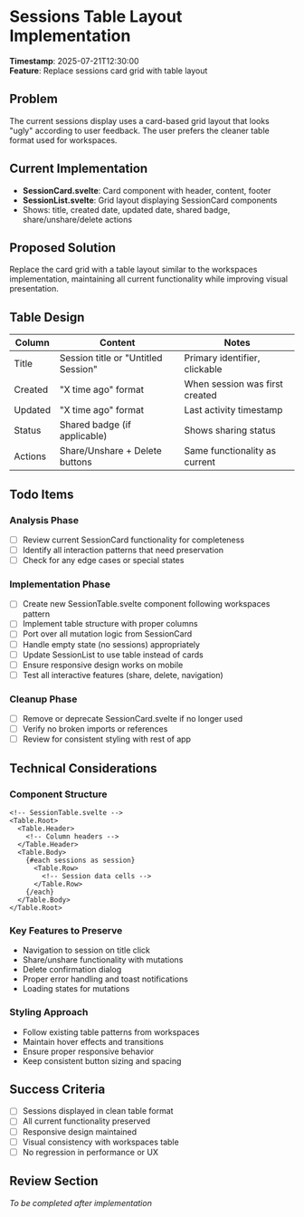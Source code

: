 # Sessions Table Layout Implementation

**Timestamp**: 2025-07-21T12:30:00  
**Feature**: Replace sessions card grid with table layout

## Problem
The current sessions display uses a card-based grid layout that looks "ugly" according to user feedback. The user prefers the cleaner table format used for workspaces.

## Current Implementation
- **SessionCard.svelte**: Card component with header, content, footer
- **SessionList.svelte**: Grid layout displaying SessionCard components
- Shows: title, created date, updated date, shared badge, share/unshare/delete actions

## Proposed Solution
Replace the card grid with a table layout similar to the workspaces implementation, maintaining all current functionality while improving visual presentation.

## Table Design
| Column | Content | Notes |
|--------|---------|-------|
| Title | Session title or "Untitled Session" | Primary identifier, clickable |
| Created | "X time ago" format | When session was first created |
| Updated | "X time ago" format | Last activity timestamp |
| Status | Shared badge (if applicable) | Shows sharing status |
| Actions | Share/Unshare + Delete buttons | Same functionality as current |

## Todo Items

### Analysis Phase
- [ ] Review current SessionCard functionality for completeness
- [ ] Identify all interaction patterns that need preservation
- [ ] Check for any edge cases or special states

### Implementation Phase  
- [ ] Create new SessionTable.svelte component following workspaces pattern
- [ ] Implement table structure with proper columns
- [ ] Port over all mutation logic from SessionCard
- [ ] Handle empty state (no sessions) appropriately
- [ ] Update SessionList to use table instead of cards
- [ ] Ensure responsive design works on mobile
- [ ] Test all interactive features (share, delete, navigation)

### Cleanup Phase
- [ ] Remove or deprecate SessionCard.svelte if no longer used
- [ ] Verify no broken imports or references
- [ ] Review for consistent styling with rest of app

## Technical Considerations

### Component Structure
```svelte
<!-- SessionTable.svelte -->
<Table.Root>
  <Table.Header>
    <!-- Column headers -->
  </Table.Header>
  <Table.Body>
    {#each sessions as session}
      <Table.Row>
        <!-- Session data cells -->
      </Table.Row>
    {/each}
  </Table.Body>
</Table.Root>
```

### Key Features to Preserve
- Navigation to session on title click
- Share/unshare functionality with mutations
- Delete confirmation dialog
- Proper error handling and toast notifications
- Loading states for mutations

### Styling Approach
- Follow existing table patterns from workspaces
- Maintain hover effects and transitions
- Ensure proper responsive behavior
- Keep consistent button sizing and spacing

## Success Criteria
- [ ] Sessions displayed in clean table format
- [ ] All current functionality preserved
- [ ] Responsive design maintained  
- [ ] Visual consistency with workspaces table
- [ ] No regression in performance or UX

## Review Section
_To be completed after implementation_